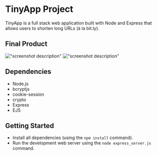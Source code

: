 # TinyApp Project

TinyApp is a full stack web application built with Node and Express that allows users to shorten long URLs (à la bit.ly).

## Final Product

!["screenshot description"](#)
!["screenshot description"](#)

## Dependencies

- Node.js
- bcryptjs
- cookie-session
- crypto 
- Express
- EJS

## Getting Started

- Install all dependencies (using the `npm install` command).
- Run the development web server using the `node express_server.js` command.

